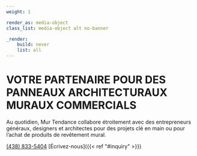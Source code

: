 ```yaml
---
weight: 1

render_as: media-object
class_list: media-object alt no-banner

_render:
    build: never
    list: all
---
```


# VOTRE PARTENAIRE POUR DES PANNEAUX ARCHITECTURAUX MURAUX COMMERCIALS

Au quotidien, Mur Tendance collabore étroitement avec des entrepreneurs généraux, designers et architectes pour des projets clé en main ou pour l’achat de produits de revêtement mural.

[(438) 833-5404](tel:4388335404)
[Écrivez-nous]({{< ref "#inquiry" >}})

